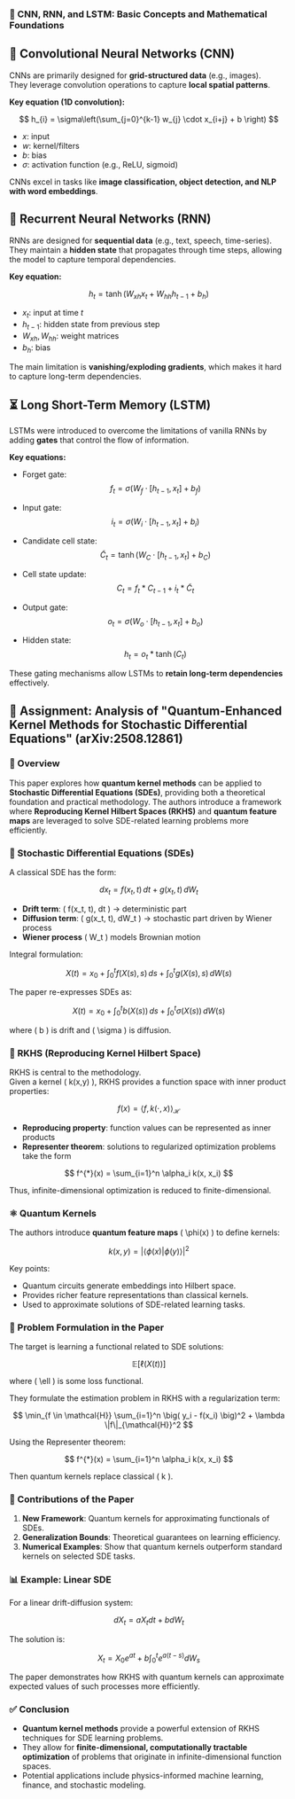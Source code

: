 ### 🧠 CNN, RNN, and LSTM: Basic Concepts and Mathematical Foundations


## 📌 Convolutional Neural Networks (CNN)

CNNs are primarily designed for **grid-structured data** (e.g., images).  
They leverage convolution operations to capture **local spatial patterns**.  

**Key equation (1D convolution):**

$$
h_{i} = \sigma\left(\sum_{j=0}^{k-1} w_{j} \cdot x_{i+j} + b \right)
$$

- $x$: input  
- $w$: kernel/filters  
- $b$: bias  
- $\sigma$: activation function (e.g., ReLU, sigmoid)  

CNNs excel in tasks like **image classification, object detection, and NLP with word embeddings**.



## 🔄 Recurrent Neural Networks (RNN)

RNNs are designed for **sequential data** (e.g., text, speech, time-series).  
They maintain a **hidden state** that propagates through time steps, allowing the model to capture temporal dependencies.  

**Key equation:**

$$
h_t = \tanh(W_{xh}x_t + W_{hh}h_{t-1} + b_h)
$$

- $x_t$: input at time $t$  
- $h_{t-1}$: hidden state from previous step  
- $W_{xh}, W_{hh}$: weight matrices  
- $b_h$: bias  

The main limitation is **vanishing/exploding gradients**, which makes it hard to capture long-term dependencies.



## ⏳ Long Short-Term Memory (LSTM)

LSTMs were introduced to overcome the limitations of vanilla RNNs by adding **gates** that control the flow of information.  

**Key equations:**

- Forget gate:  
$$f_t = \sigma(W_f \cdot [h_{t-1}, x_t] + b_f)$$

- Input gate:  
$$i_t = \sigma(W_i \cdot [h_{t-1}, x_t] + b_i)$$  

- Candidate cell state:  
$$\tilde{C}_t = \tanh(W_C \cdot [h_{t-1}, x_t] + b_C)$$  

- Cell state update:  
$$C_t = f_t * C_{t-1} + i_t * \tilde{C}_t$$  

- Output gate:  
$$o_t = \sigma(W_o \cdot [h_{t-1}, x_t] + b_o)$$  

- Hidden state:  
$$h_t = o_t * \tanh(C_t)$$  

These gating mechanisms allow LSTMs to **retain long-term dependencies** effectively.



## 📘 Assignment: Analysis of "Quantum-Enhanced Kernel Methods for Stochastic Differential Equations" (arXiv:2508.12861)


### 🔎 Overview
This paper explores how **quantum kernel methods** can be applied to **Stochastic Differential Equations (SDEs)**, providing both a theoretical foundation and practical methodology. The authors introduce a framework where **Reproducing Kernel Hilbert Spaces (RKHS)** and **quantum feature maps** are leveraged to solve SDE-related learning problems more efficiently.



### 📐 Stochastic Differential Equations (SDEs)

A classical SDE has the form:

$$
d x_{t} = f(x_{t},t)\, dt + g(x_{t},t)\, dW_{t}
$$

- **Drift term**: \( f(x_t, t)\, dt \) → deterministic part  
- **Diffusion term**: \( g(x_t, t)\, dW_t \) → stochastic part driven by Wiener process  
- **Wiener process** \( W_t \) models Brownian motion  

Integral formulation:

$$
X(t) = x_0 + \int_0^t f(X(s), s)\, ds + \int_0^t g(X(s), s)\, dW(s)
$$

The paper re-expresses SDEs as:

$$
X(t) = x_0 + \int_0^t b(X(s))\, ds + \int_0^t \sigma(X(s))\, dW(s)
$$

where \( b \) is drift and \( \sigma \) is diffusion.


### 🧩 RKHS (Reproducing Kernel Hilbert Space)

RKHS is central to the methodology.  
Given a kernel \( k(x,y) \), RKHS provides a function space with inner product properties:

$$
f(x) = \langle f, k(\cdot, x) \rangle_{\mathcal{H}}
$$

- **Reproducing property**: function values can be represented as inner products  
- **Representer theorem**: solutions to regularized optimization problems take the form

$$
f^{*}(x) = \sum_{i=1}^n \alpha_i k(x, x_i)
$$

Thus, infinite-dimensional optimization is reduced to finite-dimensional.


### ⚛️ Quantum Kernels

The authors introduce **quantum feature maps** \( \phi(x) \) to define kernels:

$$
k(x,y) = |\langle \phi(x) | \phi(y) \rangle|^2
$$

Key points:
- Quantum circuits generate embeddings into Hilbert space.  
- Provides richer feature representations than classical kernels.  
- Used to approximate solutions of SDE-related learning tasks.  


### 📝 Problem Formulation in the Paper

The target is learning a functional related to SDE solutions:

$$
\mathbb{E}\big[ \ell(X(t)) \big]
$$

where \( \ell \) is some loss functional.  

They formulate the estimation problem in RKHS with a regularization term:

$$
\min_{f \in \mathcal{H}} \sum_{i=1}^n \big( y_i - f(x_i) \big)^2 + \lambda \|f\|_{\mathcal{H}}^2
$$

Using the Representer theorem:

$$
f^{*}(x) = \sum_{i=1}^n \alpha_i k(x, x_i)
$$

Then quantum kernels replace classical \( k \).


### 🔬 Contributions of the Paper

1. **New Framework**: Quantum kernels for approximating functionals of SDEs.  
2. **Generalization Bounds**: Theoretical guarantees on learning efficiency.  
3. **Numerical Examples**: Show that quantum kernels outperform standard kernels on selected SDE tasks.  


### 📊 Example: Linear SDE

For a linear drift-diffusion system:

$$
dX_t = aX_t dt + b dW_t
$$

The solution is:

$$
X_t = X_0 e^{at} + b \int_0^t e^{a(t-s)} dW_s
$$

The paper demonstrates how RKHS with quantum kernels can approximate expected values of such processes more efficiently.


### ✅ Conclusion

- **Quantum kernel methods** provide a powerful extension of RKHS techniques for SDE learning problems.  
- They allow for **finite-dimensional, computationally tractable optimization** of problems that originate in infinite-dimensional function spaces.  
- Potential applications include physics-informed machine learning, finance, and stochastic modeling.  
